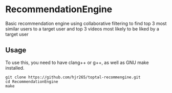 # RecommendationEngine
Basic recommendation engine using collaborative filtering to find top 3 most similar users to a target user and top 3 videos most likely to be liked by a target user

## **Usage**
To use this, you need to have clang++ or g++, as well as GNU make installed.

```
git clone https://github.com/hjr265/toptal-recommengine.git
cd RecommendationEngine
make
```
